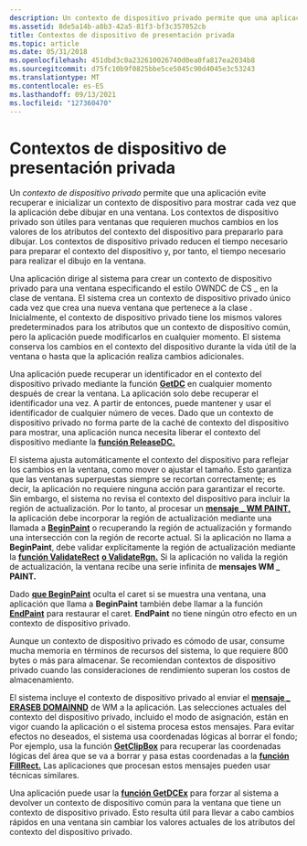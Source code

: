 ```yaml
---
description: Un contexto de dispositivo privado permite que una aplicación evite recuperar e inicializar un contexto de dispositivo para mostrar cada vez que la aplicación debe dibujar en una ventana.
ms.assetid: 8de5a14b-a8b3-42a5-81f3-bf3c357052cb
title: Contextos de dispositivo de presentación privada
ms.topic: article
ms.date: 05/31/2018
ms.openlocfilehash: 451dbd3c0a232610026740d0ea0fa817ea2034b8
ms.sourcegitcommit: d75fc10b9f0825bbe5ce5045c90d4045e3c53243
ms.translationtype: MT
ms.contentlocale: es-ES
ms.lasthandoff: 09/13/2021
ms.locfileid: "127360470"
---
```

# <a name="private-display-device-contexts"></a>Contextos de dispositivo de presentación privada

Un *contexto de dispositivo privado* permite que una aplicación evite recuperar e inicializar un contexto de dispositivo para mostrar cada vez que la aplicación debe dibujar en una ventana. Los contextos de dispositivo privado son útiles para ventanas que requieren muchos cambios en los valores de los atributos del contexto del dispositivo para prepararlo para dibujar. Los contextos de dispositivo privado reducen el tiempo necesario para preparar el contexto del dispositivo y, por tanto, el tiempo necesario para realizar el dibujo en la ventana.

Una aplicación dirige al sistema para crear un contexto de dispositivo privado para una ventana especificando el estilo OWNDC de CS \_ en la clase de ventana. El sistema crea un contexto de dispositivo privado único cada vez que crea una nueva ventana que pertenece a la clase . Inicialmente, el contexto de dispositivo privado tiene los mismos valores predeterminados para los atributos que un contexto de dispositivo común, pero la aplicación puede modificarlos en cualquier momento. El sistema conserva los cambios en el contexto del dispositivo durante la vida útil de la ventana o hasta que la aplicación realiza cambios adicionales.

Una aplicación puede recuperar un identificador en el contexto del dispositivo privado mediante la función [**GetDC**](/windows/desktop/api/Winuser/nf-winuser-getdc) en cualquier momento después de crear la ventana. La aplicación solo debe recuperar el identificador una vez. A partir de entonces, puede mantener y usar el identificador de cualquier número de veces. Dado que un contexto de dispositivo privado no forma parte de la caché de contexto del dispositivo para mostrar, una aplicación nunca necesita liberar el contexto del dispositivo mediante la [**función ReleaseDC.**](/windows/desktop/api/Winuser/nf-winuser-releasedc)

El sistema ajusta automáticamente el contexto del dispositivo para reflejar los cambios en la ventana, como mover o ajustar el tamaño. Esto garantiza que las ventanas superpuestas siempre se recortan correctamente; es decir, la aplicación no requiere ninguna acción para garantizar el recorte. Sin embargo, el sistema no revisa el contexto del dispositivo para incluir la región de actualización. Por lo tanto, al procesar un [**mensaje \_ WM PAINT,**](wm-paint.md) la aplicación debe incorporar la región de actualización mediante una llamada a [**BeginPaint**](/windows/desktop/api/Winuser/nf-winuser-beginpaint) o recuperando la región de actualización y formando una intersección con la región de recorte actual. Si la aplicación no llama a **BeginPaint**, debe validar explícitamente la región de actualización mediante la [**función ValidateRect**](/windows/desktop/api/Winuser/nf-winuser-validaterect) [**o ValidateRgn.**](/windows/desktop/api/Winuser/nf-winuser-validatergn) Si la aplicación no valida la región de actualización, la ventana recibe una serie infinita de **mensajes WM \_ PAINT.**

Dado [**que BeginPaint**](/windows/desktop/api/Winuser/nf-winuser-beginpaint) oculta el caret si se muestra una ventana, una aplicación que llama a **BeginPaint** también debe llamar a la función [**EndPaint**](/windows/desktop/api/Winuser/nf-winuser-endpaint) para restaurar el caret. **EndPaint** no tiene ningún otro efecto en un contexto de dispositivo privado.

Aunque un contexto de dispositivo privado es cómodo de usar, consume mucha memoria en términos de recursos del sistema, lo que requiere 800 bytes o más para almacenar. Se recomiendan contextos de dispositivo privado cuando las consideraciones de rendimiento superan los costos de almacenamiento.

El sistema incluye el contexto de dispositivo privado al enviar el [**mensaje \_ ERASEB DOMAINND**](../winmsg/wm-erasebkgnd.md) de WM a la aplicación. Las selecciones actuales del contexto del dispositivo privado, incluido el modo de asignación, están en vigor cuando la aplicación o el sistema procesa estos mensajes. Para evitar efectos no deseados, el sistema usa coordenadas lógicas al borrar el fondo; Por ejemplo, usa la función [**GetClipBox**](/windows/desktop/api/Wingdi/nf-wingdi-getclipbox) para recuperar las coordenadas lógicas del área que se va a borrar y pasa estas coordenadas a la [**función FillRect.**](/windows/desktop/api/Winuser/nf-winuser-fillrect) Las aplicaciones que procesan estos mensajes pueden usar técnicas similares.

Una aplicación puede usar la [**función GetDCEx**](/windows/desktop/api/Winuser/nf-winuser-getdcex) para forzar al sistema a devolver un contexto de dispositivo común para la ventana que tiene un contexto de dispositivo privado. Esto resulta útil para llevar a cabo cambios rápidos en una ventana sin cambiar los valores actuales de los atributos del contexto del dispositivo privado.

 

 
